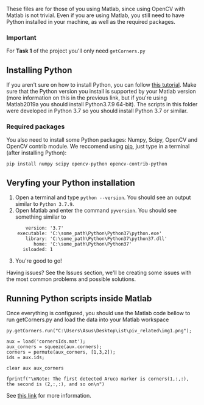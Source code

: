 These files are for those of you using Matlab, since using OpenCV with Matlab is not trivial. Even if you are using Matlab, you still need to have Python installed in your machine, as well as the required packages.

### Important
For **Task 1** of the project you'll only need `getCorners.py`

## Installing Python
If you aren't sure on how to install Python, you can follow [this tutorial](https://www.mathworks.com/help/matlab/matlab_external/install-supported-python-implementation.html).
Make sure that the Python version you install is supported by your Matlab version (more information on this in the previous link, but if you're using Matlab2019a you should install Python3.7.9 64-bit). The scripts in this folder were developed in Python 3.7 so you should install Python 3.7 or similar.

### Required packages
You also need to install some Python packages: Numpy, Scipy, OpenCV and OpenCV contrib module. We reccomend using [pip](https://pip.pypa.io/en/stable/installation/), just type in a terminal (after installing Python):

`pip install numpy scipy opencv-python opencv-contrib-python`

## Veryfing your Python installation
1. Open a terminal and type `python --version`. You should see an output similar to `Python 3.7.9`.
2. Open Matlab and enter the command `pyversion`. You should see something similar to
```
       version: '3.7'
    executable: 'C:\some_path\Python\Python37\python.exe'
       library: 'C:\some_path\Python\Python37\python37.dll'
          home: 'C:\some_path\Python\Python37'
      isloaded: 1
```
3. You're good to go!

Having issues? See the Issues section, we'll be creating some issues with the most common problems and possible solutions.

## Running Python scripts inside Matlab
Once everything is configured, you should use the Matlab code bellow to run getCorners.py and load the data into your Matlab workspace

```
py.getCorners.run("C:\Users\Asus\Desktop\ist\piv_related\img1.png");

aux = load('cornersIds.mat');
aux_corners = squeeze(aux.corners);
corners = permute(aux_corners, [1,3,2]);
ids = aux.ids;

clear aux aux_corners

fprintf("\nNote: The first detected Aruco marker is corners(1,:,:), the second is (2,:,:), and so on\n")
```

See [this link](https://www.mathworks.com/help/matlab/matlab_external/call-user-defined-custom-module.html) for more information.
